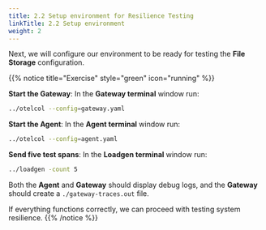 ```yaml
---
title: 2.2 Setup environment for Resilience Testing
linkTitle: 2.2 Setup environment
weight: 2
---
```


Next, we will configure our environment to be ready for testing the **File Storage** configuration.

{{% notice title="Exercise" style="green" icon="running" %}}

**Start the Gateway**: In the **Gateway terminal** window run:

```bash { title="Start the Gateway" }
../otelcol --config=gateway.yaml
```

**Start the Agent**: In the **Agent terminal** window run:

```bash { title="Start the Agent" }
../otelcol --config=agent.yaml
```

**Send five test spans**: In the **Loadgen terminal** window run:

```bash { title="Start Load Generator" }
../loadgen -count 5
```

Both the **Agent** and **Gateway** should display debug logs, and the **Gateway** should create a `./gateway-traces.out` file.

If everything functions correctly, we can proceed with testing system resilience.
{{% /notice %}}
